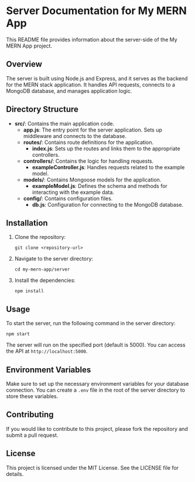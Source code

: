 # Server Documentation for My MERN App

This README file provides information about the server-side of the My MERN App project.

## Overview

The server is built using Node.js and Express, and it serves as the backend for the MERN stack application. It handles API requests, connects to a MongoDB database, and manages application logic.

## Directory Structure

- **src/**: Contains the main application code.
  - **app.js**: The entry point for the server application. Sets up middleware and connects to the database.
  - **routes/**: Contains route definitions for the application.
    - **index.js**: Sets up the routes and links them to the appropriate controllers.
  - **controllers/**: Contains the logic for handling requests.
    - **exampleController.js**: Handles requests related to the example model.
  - **models/**: Contains Mongoose models for the application.
    - **exampleModel.js**: Defines the schema and methods for interacting with the example data.
  - **config/**: Contains configuration files.
    - **db.js**: Configuration for connecting to the MongoDB database.

## Installation

1. Clone the repository:
   ```
   git clone <repository-url>
   ```

2. Navigate to the server directory:
   ```
   cd my-mern-app/server
   ```

3. Install the dependencies:
   ```
   npm install
   ```

## Usage

To start the server, run the following command in the server directory:
```
npm start
```

The server will run on the specified port (default is 5000). You can access the API at `http://localhost:5000`.

## Environment Variables

Make sure to set up the necessary environment variables for your database connection. You can create a `.env` file in the root of the server directory to store these variables.

## Contributing

If you would like to contribute to this project, please fork the repository and submit a pull request.

## License

This project is licensed under the MIT License. See the LICENSE file for details.